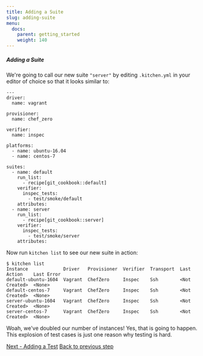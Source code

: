 ```yaml
---
title: Adding a Suite
slug: adding-suite
menu:
  docs:
    parent: getting_started
    weight: 140
---
```


##### Adding a Suite

We're going to call our new suite `"server"` by editing `.kitchen.yml` in your editor of choice so that it looks similar to:

~~~
---
driver:
  name: vagrant

provisioner:
  name: chef_zero

verifier:
  name: inspec

platforms:
  - name: ubuntu-16.04
  - name: centos-7

suites:
  - name: default
    run_list:
      - recipe[git_cookbook::default]
    verifier:
      inspec_tests:
        - test/smoke/default
    attributes:
  - name: server
    run_list:
      - recipe[git_cookbook::server]
    verifier:
      inspec_tests:
        - test/smoke/server
    attributes:
~~~

Now run `kitchen list` to see our new suite in action:

~~~
$ kitchen list
Instance             Driver   Provisioner  Verifier  Transport  Last Action    Last Error
default-ubuntu-1604  Vagrant  ChefZero     Inspec    Ssh        <Not Created>  <None>
default-centos-7     Vagrant  ChefZero     Inspec    Ssh        <Not Created>  <None>
server-ubuntu-1604   Vagrant  ChefZero     Inspec    Ssh        <Not Created>  <None>
server-centos-7      Vagrant  ChefZero     Inspec    Ssh        <Not Created>  <None>
~~~

Woah, we've doubled our number of instances! Yes, that is going to happen. This explosion of test cases is just one reason why testing is hard.

<div class="sidebar--footer">
<a class="button primary-cta" href="/docs/getting-started/adding-test">Next - Adding a Test</a>
<a class="sidebar--footer--back" href="/docs/getting-started/adding-feature">Back to previous step</a>
</div>
